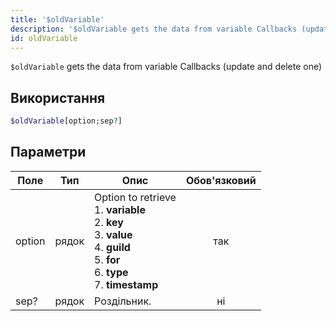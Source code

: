```yaml
---
title: '$oldVariable'
description: '$oldVariable gets the data from variable Callbacks (update and delete one)'
id: oldVariable
---
```


`$oldVariable` gets the data from variable Callbacks (update and delete one)

## Використання

```php
$oldVariable[option;sep?]
```

## Параметри

| Поле   | Тип   | Опис                                                                                                                                                                                                       | Обов'язковий |
| ------ | ----- | ---------------------------------------------------------------------------------------------------------------------------------------------------------------------------------------------------------- |:------------:|
| option | рядок | Option to retrieve <br /> 1. **variable** <br /> 2. **key** <br /> 3. **value** <br /> 4. **guild** <br /> 5. **for** <br /> 6. **type** <br /> 7. **timestamp** |     так      |
| sep?   | рядок | Роздільник.                                                                                                                                                                                                |      ні      |